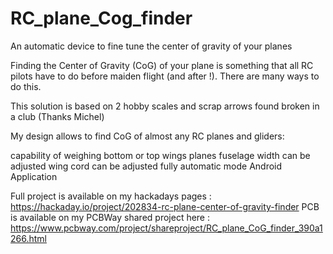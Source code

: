 # RC_plane_Cog_finder
An automatic device to fine tune the center of gravity of your planes

Finding the Center of Gravity (CoG) of your plane is something that all RC pilots have to do before maiden flight (and after !).
There are many ways to do this.


This solution is based on 2 hobby scales and scrap arrows found broken in a club (Thanks Michel)

My design allows to find CoG of almost any RC planes and gliders:

capability of weighing bottom or top wings planes
fuselage width can be adjusted
wing cord can be adjusted
fully automatic mode
Android Application

Full project is available on my hackadays pages : https://hackaday.io/project/202834-rc-plane-center-of-gravity-finder
PCB is available on my PCBWay shared project here : https://www.pcbway.com/project/shareproject/RC_plane_CoG_finder_390a1266.html


